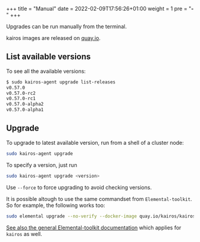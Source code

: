 +++
title = "Manual"
date = 2022-02-09T17:56:26+01:00
weight = 1
pre = "<b>- </b>"
+++


Upgrades can be run manually from the terminal. 

kairos images are released on [quay.io](https://quay.io/repository/kairos/kairos).

## List available versions

To see all the available versions:

```bash
$ sudo kairos-agent upgrade list-releases
v0.57.0
v0.57.0-rc2
v0.57.0-rc1
v0.57.0-alpha2
v0.57.0-alpha1
```

## Upgrade

To upgrade to latest available version, run from a shell of a cluster node:

```bash
sudo kairos-agent upgrade
```

To specify a version, just run 

```bash
sudo kairos-agent upgrade <version>
```

Use `--force` to force upgrading to avoid checking versions. 

It is possible altough to use the same commandset from `Elemental-toolkit`. So for example, the following works too:

```bash
sudo elemental upgrade --no-verify --docker-image quay.io/kairos/kairos:opensuse-v1.21.4-22
```

[See also the general Elemental-toolkit documentation](https://rancher.github.io/elemental-toolkit/docs/getting-started/upgrading/#upgrade-to-a-specific-container-image) which applies for `kairos` as well.